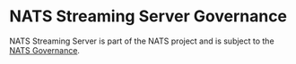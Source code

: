 # NATS Streaming Server Governance

NATS Streaming Server is part of the NATS project and is subject to the [NATS Governance](https://github.com/nats-io/nats-general/blob/master/GOVERNANCE.md).